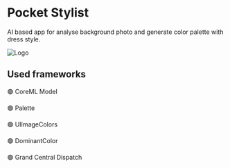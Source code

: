 # Pocket Stylist

AI based app for analyse background photo and generate color palette with dress style.


![Logo](http://stepanok.com/github/dress.png)

    

## Used frameworks

🟢 CoreML Model

🟢 Palette

🟢 UIImageColors

🟢 DominantColor

🟢 Grand Central Dispatch

  
